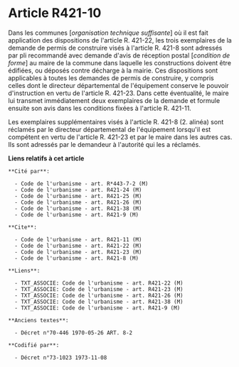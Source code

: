 # Article R421-10

Dans les communes [*organisation technique suffisante*] où il est fait application des dispositions de l'article R. 421-22,
les trois exemplaires de la demande de permis de construire visés à l'article R. 421-8 sont adressés par pli recommandé avec
demande d'avis de réception postal [*condition de forme*] au maire de la commune dans laquelle les constructions doivent être
édifiées, ou déposés contre décharge à la mairie. Ces dispositions sont applicables à toutes les demandes de permis de
construire, y compris celles dont le directeur départemental de l'équipement conserve le pouvoir d'instruction en vertu de
l'article R. 421-23. Dans cette éventualité, le maire lui transmet immédiatement deux exemplaires de la demande et formule
ensuite son avis dans les conditions fixées à l'article R. 421-11.

Les exemplaires supplémentaires visés à l'article R. 421-8 (2. alinéa) sont réclamés par le directeur départemental de
l'équipement lorsqu'il est compétent en vertu de l'article R. 421-23 et par le maire dans les autres cas. Ils sont adressés
par le demandeur à l'autorité qui les a réclamés.

**Liens relatifs à cet article**

	**Cité par**:

	  - Code de l'urbanisme - art. R*443-7-2 (M)
	  - Code de l'urbanisme - art. R421-24 (M)
	  - Code de l'urbanisme - art. R421-25 (M)
	  - Code de l'urbanisme - art. R421-26 (M)
	  - Code de l'urbanisme - art. R421-38 (M)
	  - Code de l'urbanisme - art. R421-9 (M)

	**Cite**:

	  - Code de l'urbanisme - art. R421-11 (M)
	  - Code de l'urbanisme - art. R421-22 (M)
	  - Code de l'urbanisme - art. R421-23 (M)
	  - Code de l'urbanisme - art. R421-8 (M)

	**Liens**:

	  - TXT_ASSOCIE: Code de l'urbanisme - art. R421-22 (M)
	  - TXT_ASSOCIE: Code de l'urbanisme - art. R421-23 (M)
	  - TXT_ASSOCIE: Code de l'urbanisme - art. R421-26 (M)
	  - TXT_ASSOCIE: Code de l'urbanisme - art. R421-38 (M)
	  - TXT_ASSOCIE: Code de l'urbanisme - art. R421-9 (M)

	**Anciens textes**:

	  - Décret n°70-446 1970-05-26 ART. 8-2

	**Codifié par**:

	  - Décret n°73-1023 1973-11-08
